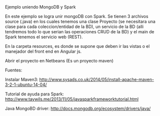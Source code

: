 Ejemplo uniendo MongoDB y Spark

En este ejemplo se logra unir mongoDB con Spark. Se tienen 3 archivos source (.java)
en los cuales tenemos una clase Proyecto (se necesitara una clase para cada coleccion/entidad
de la BD), un servicio de la BD (alli tendremos todo lo que serian las operaciones CRUD de la
BD) y el main de Spark tenemos el servicio web (REST).

En la carpeta resources, es donde se supone que deben ir las vistas o el manejador del 
front end en Angular js.

Abrir el proyecto en Netbeans (Es un proyecto maven)

Fuentes:

Instalar Maven3: http://www.sysads.co.uk/2014/05/install-apache-maven-3-2-1-ubuntu-14-04/

Tutorial de ayuda para Spark: http://www.taywils.me/2013/11/05/javasparkframeworktutorial.html

Java MongoBD driver: http://docs.mongodb.org/ecosystem/drivers/java/

